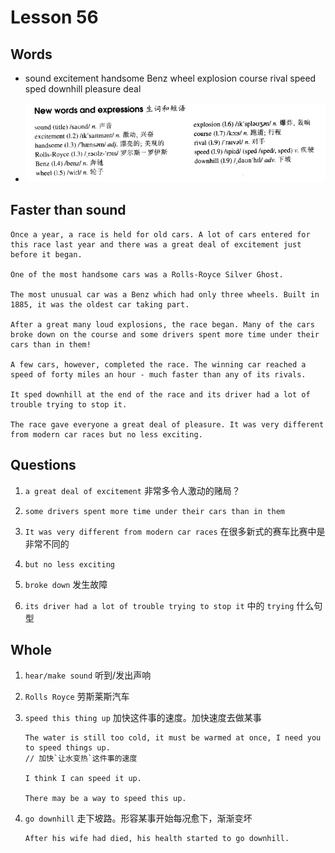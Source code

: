# Lesson 56

## Words

- sound excitement handsome Benz wheel explosion course rival speed sped downhill pleasure deal

- ![Words](../../../Images/Part2/06/words-56.png)

## Faster than sound

```
Once a year, a race is held for old cars. A lot of cars entered for this race last year and there was a great deal of excitement just before it began.

One of the most handsome cars was a Rolls-Royce Silver Ghost.

The most unusual car was a Benz which had only three wheels. Built in 1885, it was the oldest car taking part.

After a great many loud explosions, the race began. Many of the cars broke down on the course and some drivers spent more time under their cars than in them!

A few cars, however, completed the race. The winning car reached a speed of forty miles an hour - much faster than any of its rivals.

It sped downhill at the end of the race and its driver had a lot of trouble trying to stop it.

The race gave everyone a great deal of pleasure. It was very different from modern car races but no less exciting.
```

## Questions

1. `a great deal of excitement` 非常多令人激动的赌局？

2. `some drivers spent more time under their cars than in them`

3. `It was very different from modern car races` 在很多新式的赛车比赛中是非常不同的

4. `but no less exciting`

5. `broke down` 发生故障

6. `its driver had a lot of trouble trying to stop it` 中的 `trying` 什么句型

## Whole

1. `hear/make sound` 听到/发出声响

2. `Rolls Royce` 劳斯莱斯汽车

3. `speed this thing up` 加快这件事的速度。加快速度去做某事

   ```
   The water is still too cold, it must be warmed at once, I need you to speed things up.
   // 加快`让水变热`这件事的速度

   I think I can speed it up.

   There may be a way to speed this up.
   ```

4. `go downhill` 走下坡路。形容某事开始每况愈下，渐渐变坏

   ```
   After his wife had died, his health started to go downhill.
   ```
